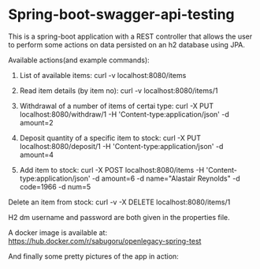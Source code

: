 # Spring-boot-swagger-api-testing

This is a spring-boot application with a REST controller that allows the user to perform some actions on data persisted on an h2 database using JPA.

Available actions(and example commands):

1. List of available items: curl -v localhost:8080/items

2. Read item details (by item no): curl -v localhost:8080/items/1

  3. Withdrawal of a number of items of certai type: curl -X PUT localhost:8080/withdraw/1 -H 'Content-type:application/json' -d amount=2
  
  4. Deposit quantity of a specific item to stock: curl -X PUT localhost:8080/deposit/1 -H 'Content-type:application/json' -d amount=4
  
  5. Add item to stock: curl -X POST localhost:8080/items -H 'Content-type:application/json' -d amount=6 -d name="Alastair Reynolds" -d code=1966 -d num=5
  
  Delete an item from stock: curl -v -X DELETE localhost:8080/items/1

H2 dm username and password are both given in the properties file.

A docker image is available at: https://hub.docker.com/r/sabugoru/openlegacy-spring-test

And finally some pretty pictures of the app in action:
